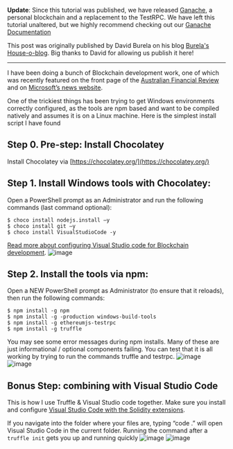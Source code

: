 <div class="alert alert-info">
  <p class="mb-0"><strong>Update</strong>: Since this tutorial was published, we have released <a href="/docs/ganache/overview">Ganache</a>, a personal blockchain and a replacement to the TestRPC. We have left this tutorial unaltered, but we highly recommend checking out our <a href="https://www.trufflesuite.com/ganache">Ganache Documentation</a></p>
</div>

This post was originally published by David Burela on his blog [Burela's House-o-blog](https://davidburela.wordpress.com/2016/11/18/how-to-install-truffle-testrpc-on-windows-for-blockchain-development/). Big thanks to David for allowing us publish it here!

-------------------

I have been doing a bunch of Blockchain development work, one of which was recently featured on the front page of the [Australian Financial
Review](http://www.afr.com/technology/webjet-moves-early-with-microsoft-to-create-first-blockchain-for-hotel-bookings-20161104-gshwra) and on [Microsoft’s news website](https://news.microsoft.com/en-au/2016/11/08/webjet-and-microsoft-build-first-of-a-kind-travel-industry-blockchain-solution/).

One of the trickiest things has been trying to get Windows environments correctly configured, as the tools are npm based and want to be compiled natively and assumes it is on a Linux machine. Here is the simplest install script I have found

## Step 0. Pre-step: Install Chocolatey

Install Chocolatey via [https://chocolatey.org/](https://chocolatey.org/)

## Step 1. Install Windows tools with Chocolatey:

Open a PowerShell prompt as an Administrator and run the following commands (last command optional):

```shell
$ choco install nodejs.install –y
$ choco install git –y
$ choco install VisualStudioCode -y
```

[Read more about configuring Visual Studio code for Blockchain development](/tutorials/configuring-visual-studio-code).
![image](https://davidburela.files.wordpress.com/2016/11/image.png)

## Step 2. Install the tools via npm:
Open a NEW PowerShell prompt as Administrator (to ensure that it reloads), then run the following commands:

```shell
$ npm install -g npm
$ npm install -g -production windows-build-tools
$ npm install -g ethereumjs-testrpc
$ npm install -g truffle
```

You may see some error messages during npm installs. Many of these are just informational / optional components failing. You can test that it is all working by trying to run the commands truffle and testrpc.
![image](https://davidburela.files.wordpress.com/2016/11/image1.png)
![image](https://davidburela.files.wordpress.com/2016/11/image2.png)

## Bonus Step: combining with Visual Studio Code

This is how I use Truffle & Visual Studio code together. Make sure you install and configure [Visual Studio Code with the Solidity extensions](https://davidburela.wordpress.com/2016/11/18/configuring-visual-studio-code-for-ethereum-blockchain-development/).

If you navigate into the folder where your files are, typing “code .” will open Visual Studio Code in the current folder. Running the command after a `truffle init` gets you up and running quickly
![image](https://davidburela.files.wordpress.com/2016/11/image_thumb6.png?w=1212&h=356)
![image](https://davidburela.files.wordpress.com/2016/11/image_thumb7.png?w=1893&h=1563)
